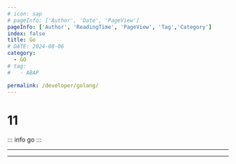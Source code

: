 ```yaml
---
# icon: sap
# pageInfo: ['Author', 'Date', 'PageView']
pageInfo: ['Author', 'ReadingTime', 'PageView', 'Tag','Category']
index: false
title: Go
# DATE: 2024-08-06
category:
  - GO
# tag:
#   - ABAP

permalink: /developer/golang/
---
```


# 11

::: info go
:::

---

<Catalog base='/developer/golang/' />

---
